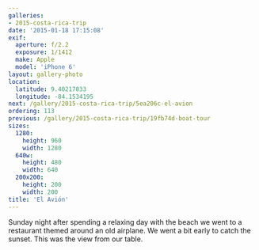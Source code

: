 ```yaml
---
galleries:
- 2015-costa-rica-trip
date: '2015-01-18 17:15:08'
exif:
  aperture: f/2.2
  exposure: 1/1412
  make: Apple
  model: 'iPhone 6'
layout: gallery-photo
location:
  latitude: 9.40217833
  longitude: -84.1534195
next: /gallery/2015-costa-rica-trip/5ea206c-el-avion
ordering: 113
previous: /gallery/2015-costa-rica-trip/19fb74d-boat-tour
sizes:
  1280:
    height: 960
    width: 1280
  640w:
    height: 480
    width: 640
  200x200:
    height: 200
    width: 200
title: 'El Avión'
---
```


Sunday night after spending a relaxing day with the beach we went to a restaurant themed around an old airplane. We went a bit early to catch the sunset. This was the view from our table.
